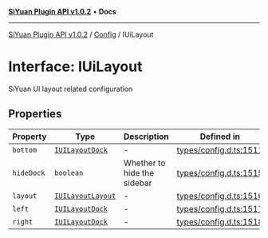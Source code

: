 [**SiYuan Plugin API v1.0.2**](../../../README.md) • **Docs**

---

[SiYuan Plugin API v1.0.2](../../../README.md) / [Config](../README.md) / IUiLayout

# Interface: IUiLayout

SiYuan UI layout related configuration

## Properties

| Property   | Type                                    | Description                 | Defined in                                                                                       |
| ---------- | --------------------------------------- | --------------------------- | ------------------------------------------------------------------------------------------------ |
| `bottom`   | [`IUILayoutDock`](IUILayoutDock.md)     | -                           | [types/config.d.ts:1511](https://github.com/siyuan-note/petal/tree/main/types/config.d.ts#L1511) |
| `hideDock` | `boolean`                               | Whether to hide the sidebar | [types/config.d.ts:1515](https://github.com/siyuan-note/petal/tree/main/types/config.d.ts#L1515) |
| `layout`   | [`IUILayoutLayout`](IUILayoutLayout.md) | -                           | [types/config.d.ts:1516](https://github.com/siyuan-note/petal/tree/main/types/config.d.ts#L1516) |
| `left`     | [`IUILayoutDock`](IUILayoutDock.md)     | -                           | [types/config.d.ts:1517](https://github.com/siyuan-note/petal/tree/main/types/config.d.ts#L1517) |
| `right`    | [`IUILayoutDock`](IUILayoutDock.md)     | -                           | [types/config.d.ts:1518](https://github.com/siyuan-note/petal/tree/main/types/config.d.ts#L1518) |
